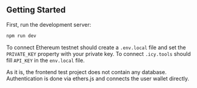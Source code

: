  
## Getting Started
 
First, run the development server:
 
```bash
npm run dev
```
 
To connect Ethereum testnet should create a `.env.local` file and set the `PRIVATE_KEY` property with your private key.
To connect `.icy.tools` should fill `API_KEY` in the `env.local` file.
 
As it is, the frontend test project does not contain any database. Authentication is done via ethers.js and connects the user wallet directly.
